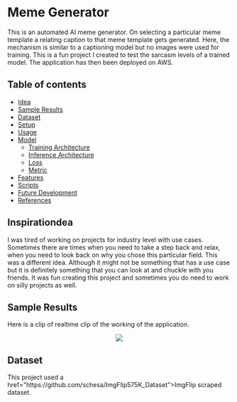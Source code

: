 # Meme Generator

This is an automated AI meme generator. On selecting a particular meme template a relating caption to that meme template gets generated.
Here, the mechanism is similar to a captioning model but no images were used for training. This is a fun project I created to test the sarcasm levels of a 
trained model. The application has then been deployed on AWS.

## Table of contents
* <a href="#Idea">Idea</a>
* <a href="#SampleResults">Sample Results</a>
* <a href="#Dataset">Dataset</a>
* <a href="#Setup">Setup</a>
* <a href="#Usage">Usage</a>
* <a href="#Model">Model</a>
  * <a href="#TrainingArchitecture">Training Architecture</a>
  * <a href="#InferenceArchitecture">Inference Architecture</a>
  * <a href="#Loss">Loss</a>
  * <a href="#Metric">Metric</a>
* <a href="#Features">Features</a>
* <a href="#Scripts">Scripts</a>
* <a href="#FutureDevelopment">Future Development</a>
* <a href="#References">References</a>

<h2 id="Idea">Inspirationdea</h2>
I was tired of working on projects for industry level with use cases. Sometimes there are times when you need to take a step back and relax, when you need to look back on why you chose this particular field. This was a different idea. Although it might not be something that has a use case but it is definitely something that you can look at and chuckle with you friends. It was fun creating this project and sometimes you do need to work on silly projects as well.

<h2 id="SampleResults">Sample Results</h2>
Here is a clip of realtime clip of the working of the application. 
<p align = "center"><img align = "center" src = "images/predict_realtime.gif" /></p>

<h2 id="Dataset">Dataset</h2>
This project used a href="https://github.com/schesa/ImgFlip575K_Dataset">ImgFlip scraped dataset</a>.

